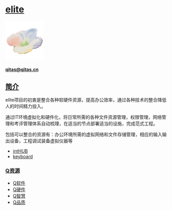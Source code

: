 ﻿# [elite](https://github.com/Qful/elite) 
[![sites](Qful/qitas.png)](http://www.Qful.net)
####  qitas@qitas.cn
## [简介](https://github.com/Qful/elite) 

elite项目的初衷是整合各种软硬件资源，提高办公效率，通过各种技术的整合降低人的时间精力投入。

通过IT环境虚拟化和硬件化，将日常所需的各种文件资源管理，权限管理，网络管理和考评管理体系自动梳理，在适当的节点部署适当的设施，完成范式工程。


包括可以整合的资源有：办公环境所需的虚拟网络和文件存储管理，相应的输入输出设备，工程调试装备虚拟仪器等

- [intHUB](https://github.com/Qful/intHUB) 
- [keyboard](https://github.com/Qful/keyboard) 

### [Q资源](https://github.com/Qful)

- [Q软件](https://github.com/OS-Q)
- [Q硬件](https://github.com/sochub)
- [Q智慧](https://github.com/tfzoo)
- [Q品质](https://github.com/qitas)